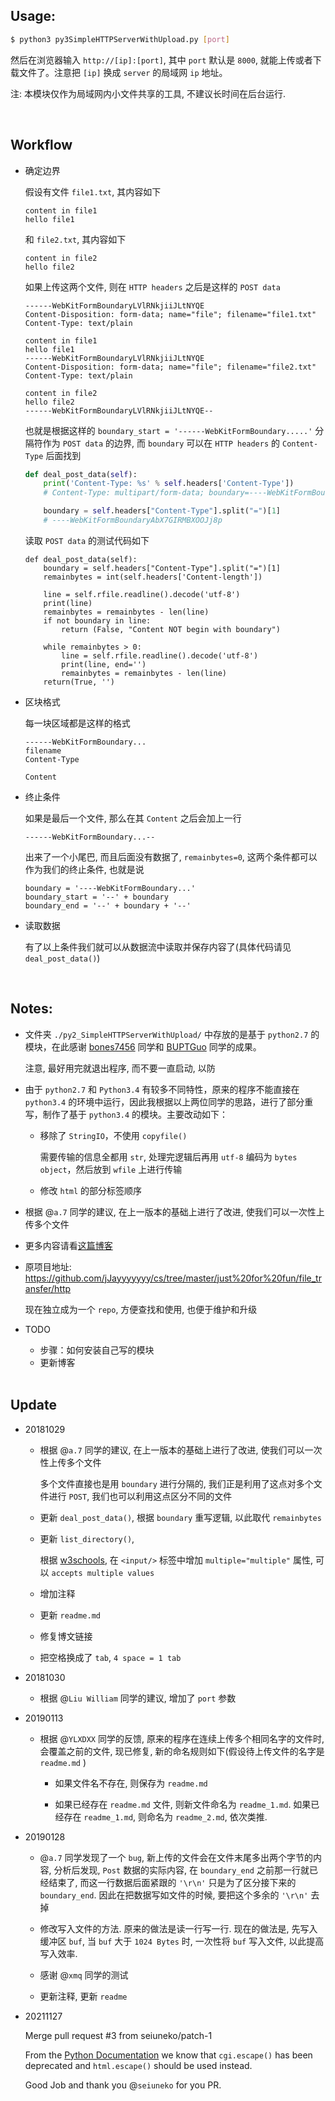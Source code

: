 ##	Usage:

```bash
$ python3 py3SimpleHTTPServerWithUpload.py [port]
````

然后在浏览器输入 `http://[ip]:[port]`, 其中 `port` 默认是 `8000`, 就能上传或者下载文件了。注意把 `[ip]` 换成 `server` 的局域网 `ip` 地址。

注: 本模块仅作为局域网内小文件共享的工具, 不建议长时间在后台运行.

<br>

##	Workflow

*	确定边界

	假设有文件 `file1.txt`, 其内容如下

	```
	content in file1
	hello file1
	```

	和 `file2.txt`, 其内容如下

	```
	content in file2
	hello file2
	```

	如果上传这两个文件, 则在 `HTTP headers` 之后是这样的 `POST data`

	```
	------WebKitFormBoundaryLVlRNkjiiJLtNYQE
	Content-Disposition: form-data; name="file"; filename="file1.txt"
	Content-Type: text/plain

	content in file1
	hello file1
	------WebKitFormBoundaryLVlRNkjiiJLtNYQE
	Content-Disposition: form-data; name="file"; filename="file2.txt"
	Content-Type: text/plain

	content in file2
	hello file2
	------WebKitFormBoundaryLVlRNkjiiJLtNYQE--
	```

	也就是根据这样的 `boundary_start = '------WebKitFormBoundary.....'` 分隔符作为 `POST data` 的边界, 而 `boundary` 可以在 `HTTP headers` 的 `Content-Type` 后面找到

	```python
	def deal_post_data(self):
		print('Content-Type: %s' % self.headers['Content-Type'])
		# Content-Type: multipart/form-data; boundary=----WebKitFormBoundaryAbX7GIRMBXOOJj8p

		boundary = self.headers["Content-Type"].split("=")[1]
		# ----WebKitFormBoundaryAbX7GIRMBXOOJj8p
	```

	读取 `POST data` 的测试代码如下

	```python3
	def deal_post_data(self):
		boundary = self.headers["Content-Type"].split("=")[1]
		remainbytes = int(self.headers['Content-length'])

		line = self.rfile.readline().decode('utf-8')
		print(line)
		remainbytes = remainbytes - len(line)
		if not boundary in line:
			return (False, "Content NOT begin with boundary")

		while remainbytes > 0:
			line = self.rfile.readline().decode('utf-8')
			print(line, end='')
			remainbytes = remainbytes - len(line)
		return(True, '')
	```

*	区块格式

	每一块区域都是这样的格式

	```
	------WebKitFormBoundary...
	filename
	Content-Type

	Content
	```

*	终止条件

	如果是最后一个文件, 那么在其 `Content` 之后会加上一行

	```
	------WebKitFormBoundary...--
	```

	出来了一个小尾巴, 而且后面没有数据了, `remainbytes=0`, 这两个条件都可以作为我们的终止条件, 也就是说

	```
	boundary = '----WebKitFormBoundary...'
	boundary_start = '--' + boundary
	boundary_end = '--' + boundary + '--' 
	```

*	读取数据

	有了以上条件我们就可以从数据流中读取并保存内容了(具体代码请见 `deal_post_data()`)

	<br>

##	Notes:

*	文件夹 `./py2_SimpleHTTPServerWithUpload/` 中存放的是基于 `python2.7` 的模块，在此感谢 [bones7456](http://luy.li/2010/05/15/simplehttpserverwithupload/) 同学和 [BUPTGuo](http://buptguo.com/2015/11/07/simplehttpserver-with-upload-file/) 同学的成果。

	注意, 最好用完就退出程序, 而不要一直启动, 以防

*	由于 `python2.7` 和 `Python3.4` 有较多不同特性，原来的程序不能直接在 `python3.4` 的环境中运行，因此我根据以上两位同学的思路，进行了部分重写，制作了基于 `python3.4` 的模块。主要改动如下：

	*	移除了 `StringIO`，不使用 `copyfile()`

		需要传输的信息全都用 `str`, 处理完逻辑后再用 `utf-8` 编码为 `bytes object`，然后放到 `wfile` 上进行传输

	*	修改 `html` 的部分标签顺序

*	根据 @`a.7` 同学的建议, 在上一版本的基础上进行了改进, 使我们可以一次性上传多个文件

*	更多内容请看[这篇博客](https://jjayyyyyyy.github.io/2016/10/07/reWrite_SimpleHTTPServerWithUpload_with_python3.html)

*	原项目地址: https://github.com/jJayyyyyyy/cs/tree/master/just%20for%20fun/file_transfer/http

	现在独立成为一个 `repo`, 方便查找和使用, 也便于维护和升级

*	TODO

	*	步骤：如何安装自己写的模块
	*	更新博客

	<br>

##	Update

*	20181029

	*	根据 @`a.7` 同学的建议, 在上一版本的基础上进行了改进, 使我们可以一次性上传多个文件

		多个文件直接也是用 `boundary` 进行分隔的, 我们正是利用了这点对多个文件进行 `POST`, 我们也可以利用这点区分不同的文件

	*	更新 `deal_post_data()`, 根据 `boundary` 重写逻辑, 以此取代 `remainbytes`

	*	更新 `list_directory()`, 

		根据 [w3schools](https://www.w3schools.com/tags/att_input_multiple.asp), 在 `<input/>` 标签中增加 `multiple="multiple"` 属性, 可以 `accepts multiple values`

	*	增加注释

	*	更新 `readme.md`

	*	修复博文链接

	*	把空格换成了 `tab`, `4 space = 1 tab`

*	20181030

	*	根据 @`Liu William` 同学的建议, 增加了 `port` 参数

*	20190113

	*	根据 @`YLXDXX` 同学的反馈, 原来的程序在连续上传多个相同名字的文件时, 会覆盖之前的文件, 现已修复, 新的命名规则如下(假设待上传文件的名字是 `readme.md` )

		*	如果文件名不存在, 则保存为 `readme.md`

		*	如果已经存在 `readme.md` 文件, 则新文件命名为 `readme_1.md`. 如果已经存在 `readme_1.md`, 则命名为 `readme_2.md`, 依次类推.

*	20190128

	*	@`a.7` 同学发现了一个 `bug`, 新上传的文件会在文件末尾多出两个字节的内容, 分析后发现, `Post` 数据的实际内容, 在 `boundary_end` 之前那一行就已经结束了, 而这一行数据后面紧跟的 `'\r\n'` 只是为了区分接下来的 `boundary_end`. 因此在把数据写如文件的时候, 要把这个多余的 `'\r\n'` 去掉

	*	修改写入文件的方法. 原来的做法是读一行写一行. 现在的做法是, 先写入缓冲区 `buf`, 当 `buf` 大于 `1024 Bytes` 时, 一次性将 `buf` 写入文件, 以此提高写入效率.

	*	感谢 @`xmq` 同学的测试

	*	更新注释, 更新 `readme`

*	20211127

	Merge pull request #3 from seiuneko/patch-1

	From the [Python Documentation](https://docs.python.org/3.5/library/cgi.html#cgi.escape) we know that `cgi.escape()` has been deprecated and `html.escape()` should be used instead.

	Good Job and thank you @`seiuneko` for you PR.
